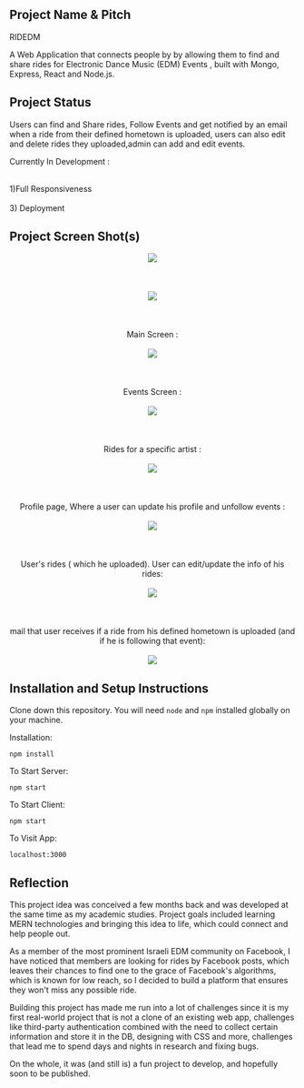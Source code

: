 ## Project Name & Pitch

RIDEDM

A Web Application that connects people by by allowing them to find and share rides for Electronic Dance Music (EDM) Events , built with Mongo, Express, React and Node.js.

## Project Status

Users can find and Share rides, Follow Events and get notified by an email when a ride from their defined hometown is uploaded,  users can also edit and delete rides they uploaded,admin can add and edit events.

Currently In Development : 

<br/>
1)Full Responsiveness
<br/>
<br/>
3) Deployment

## Project Screen Shot(s)
 
<div align="center">

![](./Readme/first.gif)
<br/>
<br/>
<br/>
<br/>
![](./Readme/second.gif)
<br/>
<br/>
<br/>
<br/>
Main Screen : 
<br>
<br>
![](./Readme/Landing.png)
<br/>
<br/>
<br/>
<br/>
Events Screen : 
<br>
<br>
![](./Readme/Events.png)
<br/>
<br/>
<br/>
<br/>
Rides for a specific artist :
<br>
<br>
![](./Readme/EventRides.png)
<br/>
<br/>
<br/>
<br/>
Profile page, Where a user can update his profile and unfollow events : 
<br>
<br>
![](./Readme/Profile.png)
<br/>
<br/>
<br/>
<br/>
User's rides ( which he uploaded). User can edit/update the info of his rides:
<br>
<br>
![](./Readme/MyRides.png)
<br/>
<br/>
<br/>
<br/>
mail that user receives if a ride from his defined hometown is uploaded (and if he is following that event):
<br>
<br>
![](./Readme/Email.png)

</div>

## Installation and Setup Instructions


Clone down this repository. You will need `node` and `npm` installed globally on your machine.  

Installation:

`npm install`  

To Start Server:

`npm start`  

To Start Client:

`npm start`

To Visit App:

`localhost:3000`  

## Reflection

This project idea was conceived a few months back and was developed at the same time as my academic studies. Project goals included learning MERN technologies and bringing this idea to life, which could connect and help people out.

As a member of the most prominent Israeli EDM community on Facebook, I have noticed that members are looking for rides by Facebook posts, which leaves their chances to find one to the grace of Facebook's algorithms, which is known for low reach, so I decided to build a platform that ensures they won't miss any possible ride.

Building this project has made me run into a lot of challenges since it is my first real-world project that is not a clone of an existing web app, challenges like third-party authentication combined with the need to collect certain information and store it in the DB, designing with CSS and more, challenges that lead me to spend days and nights in research and fixing bugs. 

On the whole, it was (and still is) a fun project to develop, and hopefully soon to be published.
